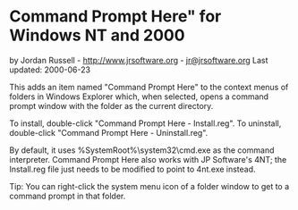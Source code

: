 Command Prompt Here" for Windows NT and 2000
=============================================

by Jordan Russell - http://www.jrsoftware.org - jr@jrsoftware.org
Last updated: 2000-06-23

This adds an item named "Command Prompt Here" to the context menus of folders
in Windows Explorer which, when selected, opens a command prompt window with
the folder as the current directory.

To install, double-click "Command Prompt Here - Install.reg".
To uninstall, double-click "Command Prompt Here - Uninstall.reg".

By default, it uses %SystemRoot%\system32\cmd.exe as the command interpreter.
Command Prompt Here also works with JP Software's 4NT; the Install.reg file
just needs to be modified to point to 4nt.exe instead.

Tip: You can right-click the system menu icon of a folder window to get to a
command prompt in that folder.
